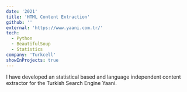 ```yaml
---
date: '2021'
title: 'HTML Content Extraction'
github: ''
external: 'https://www.yaani.com.tr/'
tech:
  - Python
  - BeautifulSoup
  - Statistics
company: 'Turkcell'
showInProjects: true
---
```


I have developed an statistical based and language independent content extractor for the Turkish Search Engine Yaani.